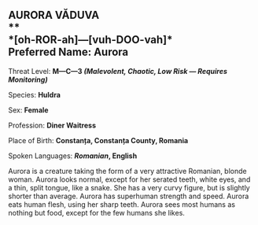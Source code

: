 
<div id="aurora-văduva" style="page-break-before: always;">
  <h2>
    AURORA VĂDUVA<br>
    **
    <br>*[oh-ROR-ah]—[vuh-DOO-vah]*
    <br>Preferred Name: Aurora
  </h2>
  
Threat Level: **M—C—3 *(Malevolent, Chaotic, Low Risk — Requires Monitoring)***

  
Species: **Huldra**

  
Sex: **Female**

  
Profession: **Diner Waitress**

  
Place of Birth: **Constanța, Constanța County, Romania**

  
Spoken Languages: ***Romanian*, English**

  Aurora is a creature taking the form of a very attractive Romanian, blonde woman. Aurora looks normal, except for her serated teeth, white eyes, and a thin, split tongue, like a snake. She has a very curvy figure, but is slightly shorter than average. Aurora has superhuman strength and speed. Aurora eats human flesh, using her sharp teeth. Aurora sees most humans as nothing but food, except for the few humans she likes.
</div>